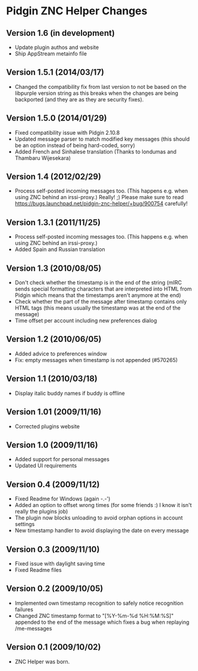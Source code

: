 # Pidgin ZNC Helper Changes

## Version 1.6 (in development)
- Update plugin authos and website
- Ship AppStream metainfo file

## Version 1.5.1 (2014/03/17)
- Changed the compatibility fix from last version to not be based on the
  libpurple version string as this breaks when the changes are being
  backported (and they are as they are security fixes).

## Version 1.5.0 (2014/01/29)
- Fixed compatibility issue with Pidgin 2.10.8
- Updated message parser to match modified key messages (this should be an
  option instead of being hard-coded, sorry)
- Added French and Sinhalese translation (Thanks to londumas and Thambaru
  Wijesekara)

## Version 1.4 (2012/02/29)
- Process self-posted incoming messages too. (This happens e.g. when using ZNC
  behind an irssi-proxy.) Really! ;) Please make sure to read
  https://bugs.launchpad.net/pidgin-znc-helper/+bug/900754 carefully!
	
## Version 1.3.1 (2011/11/25)
- Process self-posted incoming messages too. (This happens e.g. when using ZNC behind an irssi-proxy.)
- Added Spain and Russian translation

## Version 1.3 (2010/08/05)
- Don't check whether the timestamp is in the end of the string (mIRC sends
  special formatting characters that are interpreted into HTML from Pidgin which
  means that the timestamps aren't anymore at the end)
- Check whether the part of the message after timestamp contains only HTML tags
  (this means usually the timestamp was at the end of the message)
- Time offset per account including new preferences dialog

## Version 1.2 (2010/06/05)
- Added advice to preferences window
- Fix: empty messages when timestamp is not appended (#570265)

## Version 1.1 (2010/03/18)
- Display italic buddy names if buddy is offline

## Version 1.01 (2009/11/16)
- Corrected plugins website

## Version 1.0 (2009/11/16)
- Added support for personal messages
- Updated UI requirements

## Version 0.4 (2009/11/12)
- Fixed Readme for Windows (again -.-')
- Added an option to offset wrong times (for some friends :) I know it isn't
  really the plugins job)
- The plugin now blocks unloading to avoid orphan options in account settings
- New timestamp handler to avoid displaying the date on every message

## Version 0.3 (2009/11/10)
- Fixed issue with daylight saving time
- Fixed Readme files

## Version 0.2 (2009/10/05)
- Implemented own timestamp recognition to safely notice recognition failures
- Changed ZNC timestamp format to "[%Y-%m-%d %H:%M:%S]" appended to the end of
  the message which fixes a bug when replaying /me-messages

## Version 0.1 (2009/10/02)
- ZNC Helper was born.


